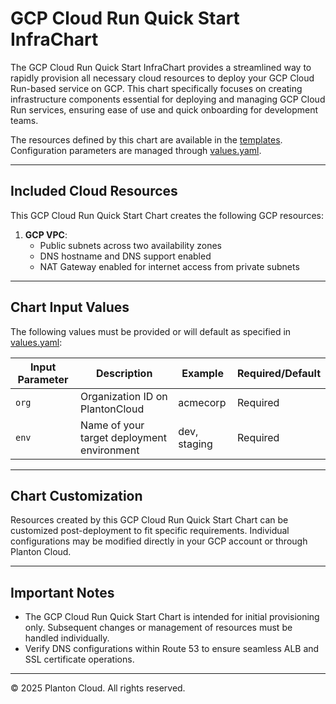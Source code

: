 # GCP Cloud Run Quick Start InfraChart

The GCP Cloud Run Quick Start InfraChart provides a streamlined way to rapidly provision all necessary cloud resources
to deploy
your GCP Cloud Run-based service on GCP. This chart specifically focuses on creating infrastructure components essential
for
deploying and managing GCP Cloud Run services, ensuring ease of use and quick onboarding for development teams.

The resources defined by this chart are available in the [templates](templates). Configuration parameters are
managed through [values.yaml](values.yaml).

---

## Included Cloud Resources

This GCP Cloud Run Quick Start Chart creates the following GCP resources:

1. **GCP VPC**:
    - Public subnets across two availability zones
    - DNS hostname and DNS support enabled
    - NAT Gateway enabled for internet access from private subnets

---

## Chart Input Values

The following values must be provided or will default as specified in [values.yaml](values.yaml):

| Input Parameter | Description                                | Example      | Required/Default |
|-----------------|--------------------------------------------|--------------|------------------|
| `org`           | Organization ID on PlantonCloud            | acmecorp     | Required         |
| `env`           | Name of your target deployment environment | dev, staging | Required         |

---

## Chart Customization

Resources created by this GCP Cloud Run Quick Start Chart can be customized post-deployment to fit specific
requirements.
Individual configurations may be modified directly in your GCP account or through Planton Cloud.

---

## Important Notes

- The GCP Cloud Run Quick Start Chart is intended for initial provisioning only. Subsequent changes or management of
  resources
  must be handled individually.
- Verify DNS configurations within Route 53 to ensure seamless ALB and SSL certificate operations.

---

© 2025 Planton Cloud. All rights reserved.

